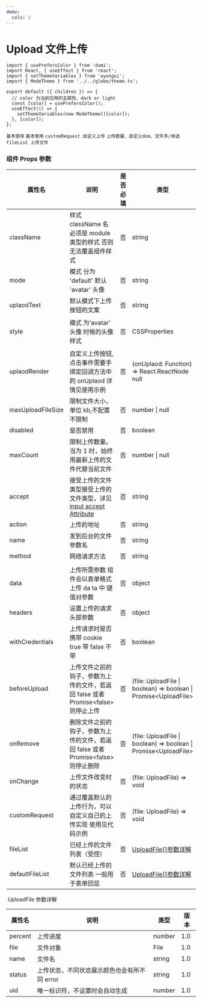 ```yaml
---
demo:
  cols: 2
---
```


# Upload 文件上传

```tsx hideCode=true inline=true
import { usePrefersColor } from 'dumi';
import React, { useEffect } from 'react';
import { setThemeVariables } from 'ayongui';
import { ModeTheme } from '../../globe/theme.ts';

export default ({ children }) => {
  // color 为当前应用的主题色，dark or light
  const [color] = usePrefersColor();
  useEffect(() => {
    setThemeVariables(new ModeTheme()[color]);
  }, [color]);
};
```

<code src="./demos/base.tsx">基本使用</code>
<code src="./demos/base2.tsx">基本使用</code>
<code src="./demos/customRequest.tsx">customRequest 自定义上传</code>
<code src="./demos/base3.tsx">上传数量、自定义dom、文件多/单选</code>
<code src="./demos/fileList.tsx">fileList 上传文件</code>

### 组件 Props 参数

| 属性名            | 说明                                                                                                                                             | 是否必填 | 类型                                                             | 默认值                     | 支持版本 |
| ----------------- | ------------------------------------------------------------------------------------------------------------------------------------------------ | -------- | ---------------------------------------------------------------- | -------------------------- | -------- |
| className         | 样式 className 名 必须是 module 类型的样式 否则无法覆盖组件样式                                                                                  | 否       | string                                                           | -                          | 1.0      |
| mode              | 模式 分为 'default' 默认 'avatar' 头像                                                                                                           | 否       | string                                                           | default                    | 1.0      |
| uplaodText        | 默认模式下上传按钮的文案                                                                                                                         | 否       | string                                                           | 上传文件                   | 1.0      |
| style             | 模式 为'avatar' 头像 时候的头像样式                                                                                                              | 否       | CSSProperties                                                    | width: 86,<br/>height: 86, | 1.0      |
| uplaodRender      | 自定义上传按钮,点击事件需要手绑定回调方法中的 onUplaod 详情见使用示例                                                                            | 否       | (onUplaod: Function) => React.ReactNode null                     | null                       | 1.0      |
| maxUploadFileSize | 限制文件大小，单位 kb,不配置不限制                                                                                                               | 否       | number \| null                                                   | null                       | 1.0      |
| disabled          | 是否禁用                                                                                                                                         | 否       | boolean                                                          | false                      | 1.0      |
| maxCount          | 限制上传数量。当为 1 时，始终用最新上传的文件代替当前文件                                                                                        | 否       | number \| null                                                   | null                       | 1.0      |
| accept            | 接受上传的文件类型接受上传的文件类型，详见 [input accept Attribute](https://developer.mozilla.org/en-US/docs/Web/HTML/Element/input/file#accept) | 否       | string                                                           | null                       | 1.0      |
| action            | 上传的地址                                                                                                                                       | 否       | string                                                           | false                      | 1.0      |
| name              | 发到后台的文件参数名                                                                                                                             | 否       | string                                                           | file                       | 1.0      |
| method            | 网络请求方法                                                                                                                                     | 否       | string                                                           | GTE                        | 1.0      |
|                   |                                                                                                                                                  |          |                                                                  |                            |          |
| data              | 上传所需参数 组件会以表单格式上传 da ta 中 键值对参数                                                                                            | 否       | object                                                           | null                       | 1.0      |
| headers           | 设置上传的请求头部参数                                                                                                                           | 否       | object                                                           | {}                         | 1.0      |
| withCredentials   | 上传请求时是否携带 cookie true 带 false 不带                                                                                                     | 否       | boolean                                                          | true                       | 1.0      |
| beforeUpload      | 上传文件之前的钩子，参数为上传的文件，若返回 false 或者 Promise\<false> 则停止上传                                                               | 否       | (file: UploadFile \| boolean) => boolean \| Promise\<UploadFile> | ()=>{}                     | 1.0      |
| onRemove          | 删除文件之前的钩子，参数为上传的文件，若返回 false 或者 Promise\<false> 则停止删除                                                               | 否       | (file: UploadFile \| boolean) => boolean \| Promise\<UploadFile> | ()=>{}                     | 1.0      |
| onChange          | 上传文件改变时的状态                                                                                                                             | 否       | (file: UploadFile) => void                                       | ()=>{}                     | 1.0      |
| customRequest     | 通过覆盖默认的上传行为，可以自定义自己的上传实现 使用见代码示例                                                                                  | 否       | (file: UploadFile) => void                                       | null                       | 1.0      |
| fileList          | 已经上传的文件列表（受控）                                                                                                                       | 否       | [UploadFile[]参数详解](#UploadFile)                              | []                         | 1.0      |
| defaultFileList   | 默认已经上传的文件列表 一般用于表单回显                                                                                                          | 否       | [UploadFile[]参数详解](#UploadFile)                              | []                         | 1.0      |

​ <span id="UploadFile">UploadFile 参数详解</span>

| 属性名  | 说明                                         | 类型   | 版本 |
| ------- | -------------------------------------------- | ------ | ---- |
| percent | 上传进度                                     | number | 1.0  |
| file    | 文件对象                                     | File   | 1.0  |
| name    | 文件名                                       | string | 1.0  |
| status  | 上传状态，不同状态展示颜色也会有所不同 error | string | 1.0  |
| uid     | 唯一标识符，不设置时会自动生成               | number | 1.0  |
